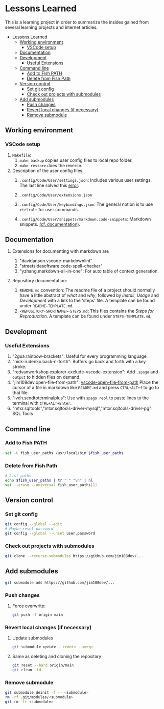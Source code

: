 # Lessons Learned

This is a learning project in order to summarize the insides gained from several learning projects and internet articles.

- [Lessons Learned](#lessons-learned)
  - [Working environment](#working-environment)
    - [VSCode setup](#vscode-setup)
  - [Documentation](#documentation)
  - [Development](#development)
    - [Useful Extensions](#useful-extensions)
  - [Command line](#command-line)
    - [Add to Fish PATH](#add-to-fish-path)
    - [Delete from Fish Path](#delete-from-fish-path)
  - [Version control](#version-control)
    - [Set git config](#set-git-config)
    - [Check out projects with submodules](#check-out-projects-with-submodules)
  - [Add submodules](#add-submodules)
    - [Push changes](#push-changes)
    - [Revert local changes (if necessary)](#revert-local-changes-if-necessary)
    - [Remove submodule](#remove-submodule)

## Working environment

### VSCode setup

1. `Makefile`:
   1. `make backup` copies user config files to local repo folder.
   1. `make restore` does the reverse.
1. Description of the user config files:
   1. `.config/Code/User/settings.json`: Includes various user settings. The last line solved this [error](https://stackoverflow.com/questions/39750674/experimental-support-for-decorators-is-a-feature-that-is-subject-to-change-in-a).

   1. `.config/Code/User/extensions.json`
   1. `.config/Code/User/keybindings.json`: The general notion is to use `ctrl+alt` for user commands.
   1. `.config/Code/User/snippets/markdown.code-snippets`: Markdown snippets. [(cf. documentation)](#documentation).

## Documentation

1. Extensions for documenting with markdown are
   1. "davidanson.vscode-markdownlint"
   1. "streetsidesoftware.code-spell-checker"
   1. "yzhang.markdown-all-in-one": For auto table of context generation.

1. Repository documentation:
   1. `README.md` convention: The readme file of a project should normally have a little abstract of *what* and *why*, followed by *Install*, *Usage* and *Development* with a link to the 'steps' file. A template can be found under `README-TEMPLATE.md`.
   1. `<REPOSITORY-SHORTNAME>-STEPS.md`: This files contains the *Steps for Reproduction*. A template can be found under `STEPS-TEMPLATE.md`.

## Development

### Useful Extensions

1. "2gua.rainbow-brackets": Useful for every programming language.
1. "nick-rudenko.back-n-forth": Buffers go back and forth with a key stroke.
2. "redvanworkshop.explorer-exclude-vscode-extension": Add `.spago` and `output` to hidden files on demand.
3. "jim108dev.open-file-from-path": [vscode-open-file-from-path](https://github.com/jim108dev/vscode-open-file-from-path) Place the cursor of a file in markdown like `README.md` and press `CTRL+ALT+f` to go to that file.
4. "ivoh.sendtoterminalplus": Use with `spago repl` to paste lines to the terminal with `CTRL+ALT+Enter`.
5. "mtxr.sqltools","mtxr.sqltools-driver-mysql","mtxr.sqltools-driver-pg": SQL Tools

## Command line

### Add to Fish PATH

```sh
set -U fish_user_paths /usr/local/bin $fish_user_paths
```


### Delete from Fish Path

```sh
# List paths
echo $fish_user_paths | tr " " "\n" | nl
set --erase --universal fish_user_paths[1]
```

## Version control

### Set git config

```sh
git config --global --edit
# Maybe reset password
git config --global --unset user.password
```

### Check out projects with submodules

```sh
git clone --recurse-submodules https://github.com/jim108dev/...
```

## Add submodules

```sh
git submodule add https://github.com/jim108dev/...
```

### Push changes

1. Force overwrite:

   ```sh
   git push -f origin main
   ```

### Revert local changes (if necessary)

1. Update submodules

   ```sh
   git submodule update --remote --merge
   ```

1. Same as deleting and cloning the repository

   ```sh
   git reset --hard origin/main
   git clean -fd
   ```

### Remove submodule

```sh
git submodule deinit -f -- <submodule>
rm -rf .git/modules/<submodule>
git rm -fr <submodule>
```
